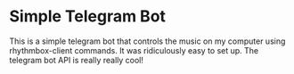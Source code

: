 Simple Telegram Bot
===================

This is a simple telegram bot that controls the music on
my computer using rhythmbox-client commands. It was 
ridiculously easy to set up. The telegram bot API is really
really cool!